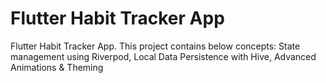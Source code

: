 # Flutter Habit Tracker App

Flutter Habit Tracker App.
This project contains below concepts:
    State management using Riverpod,
    Local Data Persistence with Hive,
    Advanced Animations & Theming
